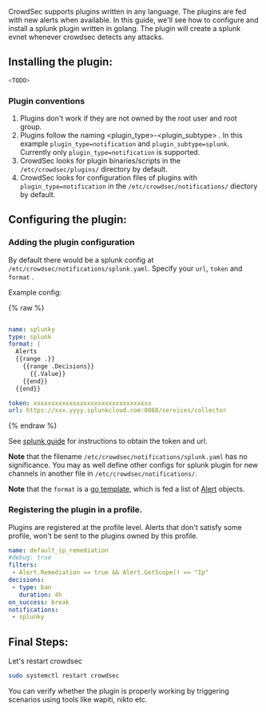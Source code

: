 CrowdSec supports plugins written in any language. The plugins are fed with new alerts when available. In this guide, we'll see how to configure and install a splunk plugin written in golang. The plugin will create a splunk evnet whenever crowdsec detects any attacks. 

## Installing the plugin:

```bash
<TODO>
```

### Plugin conventions

1. Plugins don't work if they are not owned by the root user and root group.
2. Plugins follow the naming <plugin_type>-<plugin_subtype> . In this example `plugin_type=notification` and  `plugin_subtype=splunk`. Currently only `plugin_type=notification` is supported. 
3. CrowdSec looks for plugin binaries/scripts in the `/etc/crowdsec/plugins/` directory by default. 
4. CrowdSec looks for configuration files of plugins with  `plugin_type=notification` in the  `/etc/crowdsec/notifications/` diectory by default. 

## Configuring the plugin: 

### Adding the plugin configuration 

By default there would be a splunk config at `/etc/crowdsec/notifications/splunk.yaml`. Specify your
`url`, `token` and `format` . 

Example config: 

{% raw %}
```yaml

name: splunky
type: splunk
format: |
  Alerts
  {{range .}}
    {{range .Decisions}}
      {{.Value}}
    {{end}}
  {{end}}

token: xxxxxxxxxxxxxxxxxxxxxxxxxxxxxxxxx
url: https://xxx.yyyy.splunkcloud.com:8088/services/collector

```
{% endraw %}


See [splunk guide](https://docs.splunk.com/Documentation/Splunk/8.2.1/Data/UsetheHTTPEventCollector) for instructions to obtain the token and  url.

**Note**  that the filename `/etc/crowdsec/notifications/splunk.yaml` has no significance. You may as well define other configs for splunk plugin for new channels in another file in  `/etc/crowdsec/notifications/`.

**Note** that the `format` is a [go template](https://pkg.go.dev/text/template), which is fed a list of [Alert](https://pkg.go.dev/github.com/crowdsecurity/crowdsec@v1.1.1/pkg/models#Alert) objects.

### Registering the plugin in a profile.

Plugins are registered at the profile level. Alerts that don't satisfy some profile, won't be sent to the plugins owned by this profile.

```yaml
name: default_ip_remediation
#debug: true
filters:
 - Alert.Remediation == true && Alert.GetScope() == "Ip"
decisions:
 - type: ban
   duration: 4h
on_success: break
notifications:
 - splunky
```

## Final Steps:

Let's restart crowdsec

```bash
sudo systemctl restart crowdsec
```

You can verify whether the plugin is properly working by triggering scenarios using tools like wapiti, nikto etc. 